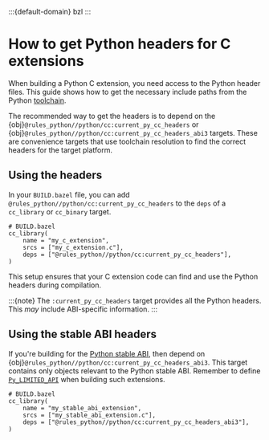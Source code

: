 :::{default-domain} bzl
:::

# How to get Python headers for C extensions

When building a Python C extension, you need access to the Python header
files. This guide shows how to get the necessary include paths from the Python
[toolchain](toolchains).

The recommended way to get the headers is to depend on the
{obj}`@rules_python//python/cc:current_py_cc_headers` or
{obj}`@rules_python//python/cc:current_py_cc_headers_abi3`
targets. These are convenience targets that use toolchain resolution to find
the correct headers for the target platform.

## Using the headers

In your `BUILD.bazel` file, you can add `@rules_python//python/cc:current_py_cc_headers`
to the `deps` of a `cc_library` or `cc_binary` target.

```bazel
# BUILD.bazel
cc_library(
    name = "my_c_extension",
    srcs = ["my_c_extension.c"],
    deps = ["@rules_python//python/cc:current_py_cc_headers"],
)
```

This setup ensures that your C extension code can find and use the Python
headers during compilation.

:::{note}
The `:current_py_cc_headers` target provides all the Python headers. This _may_
include ABI-specific information.
:::

## Using the stable ABI headers

If you're building for the [Python stable ABI](https://docs.python.org/3/c-api/stable.html),
then depend on {obj}`@rules_python//python/cc:current_py_cc_headers_abi3`. This
target contains only objects relevant to the Python stable ABI. Remember to
define
[`Py_LIMITED_API`](https://docs.python.org/3/c-api/stable.html#c.Py_LIMITED_API)
when building such extensions.

```bazel
# BUILD.bazel
cc_library(
    name = "my_stable_abi_extension",
    srcs = ["my_stable_abi_extension.c"],
    deps = ["@rules_python//python/cc:current_py_cc_headers_abi3"],
)
```
